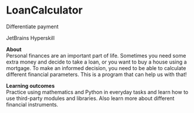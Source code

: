 # LoanCalculator
Differentiate payment

JetBrains Hyperskill

**About**<br>
Personal finances are an important part of life. Sometimes you need some extra money and decide to take a loan, or you want to buy a house using a mortgage. To make an informed decision, you need to be able to calculate different financial parameters. This is a program that can help us with that!

**Learning outcomes**<br>
Practice using mathematics and Python in everyday tasks and learn how to use third-party modules and libraries. Also learn more about different financial instruments.
